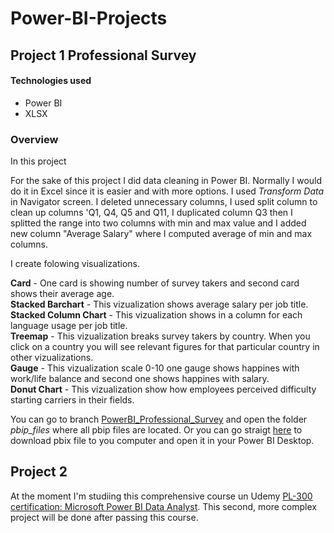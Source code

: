 # Power-BI-Projects
## Project 1 Professional Survey

#### Technologies used
+ Power BI
+ XLSX

### Overview
In this project

For the sake of this project I did data cleaning in Power BI. Normally I would do it in Excel since it is easier and with more options. I used *Transform Data* in Navigator screen.  I deleted unnecessary columns, I used split column to clean up columns 'Q1, Q4, Q5 and Q11, I duplicated column Q3 then I splitted the range into two columns with min and max value and I added new column "Average Salary" where I computed average of min and max columns.  

I create folowing visualizations.  

**Card** - One card is showing number of survey takers and second card shows their average age.  
**Stacked Barchart** - This vizualization shows average salary per job title.  
**Stacked Column Chart** - This vizualization shows in a column for each language usage per job title.  
**Treemap** - This vizualization breaks survey takers by country. When you click on a country you will see relevant figures for that particular country in other vizualizations.  
**Gauge** - This vizualization scale 0-10 one gauge shows happines with work/life balance and second one shows happines with salary.  
**Donut Chart** - This vizualization show how employees perceived difficulty starting carriers in their fields.  

You can go to branch [PowerBI_Professional_Survey](https://github.com/Bajlando-py/Data-Analysis-Power-BI-Projects/tree/PowerBI_Professional_Survey) and open the folder *pbip_files* where all pbip files are located. Or you can go straigt [here](https://github.com/Bajlando-py/Data-Analysis-Power-BI-Projects/blob/PowerBI_Professional_Survey/PowerBI_Professional_survey_project_pbix_file/PowerBI_Professional_Survey_Project.pbix) to download pbix file to you computer and open it in your Power BI Desktop.  

## Project 2
At the moment I'm studiing this comprehensive course un Udemy [PL-300 certification: Microsoft Power BI Data Analyst](https://www.udemy.com/course/70-778-analyzing-and-visualizing-data-with-power-bi/). This second, more complex project will be done after passing this course.
